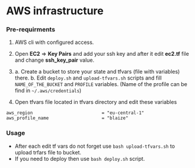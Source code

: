 # AWS infrastructure

### Pre-requirments
1) AWS cli with configured access. 
2) Open **EC2** => **Key Pairs** and add your ssh key and after it edit **ec2.tf** file and change **ssh_key_pair** value. 
3) a. Create a bucket to store your state and tfvars (file with variables) there.
   b. Edit `deploy.sh` and `upload-tfvars.sh` scripts and fill `NAME_OF_THE_BUCKET` and `PROFILE` variables. (Name of the profile can be find in `~/.aws/credentials`)

4) Open tfvars file located in tfvars directory and edit these variables
```
aws_region                          = "eu-central-1"
aws_profile_name                    = "blaize" 
```


### Usage
- After each edit tf vars do not forget use `bash upload-tfvars.sh` to upload trfars file to bucket.
- If you need to deploy then use `bash deploy.sh` script.



<!-- BEGIN_TF_DOCS -->
<!-- END_TF_DOCS -->